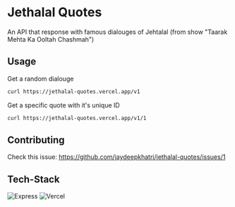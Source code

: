 # Jethalal Quotes

An API that response with famous dialouges of Jehtalal (from show "Taarak Mehta Ka Ooltah Chashmah")

## Usage

Get a random dialouge

```sh
curl https://jethalal-quotes.vercel.app/v1
```

Get a specific quote with it's unique ID
```sh
curl https://jethalal-quotes.vercel.app/v1/1
```

## Contributing

Check this issue: https://github.com/jaydeepkhatri/jethalal-quotes/issues/1

## Tech-Stack

![Express](https://img.shields.io/static/v1?style=for-the-badge&message=Express&color=000000&logo=Express&logoColor=FFFFFF&label=) ![Vercel](https://img.shields.io/static/v1?style=for-the-badge&message=Vercel&color=000000&logo=Vercel&logoColor=FFFFFF&label=)